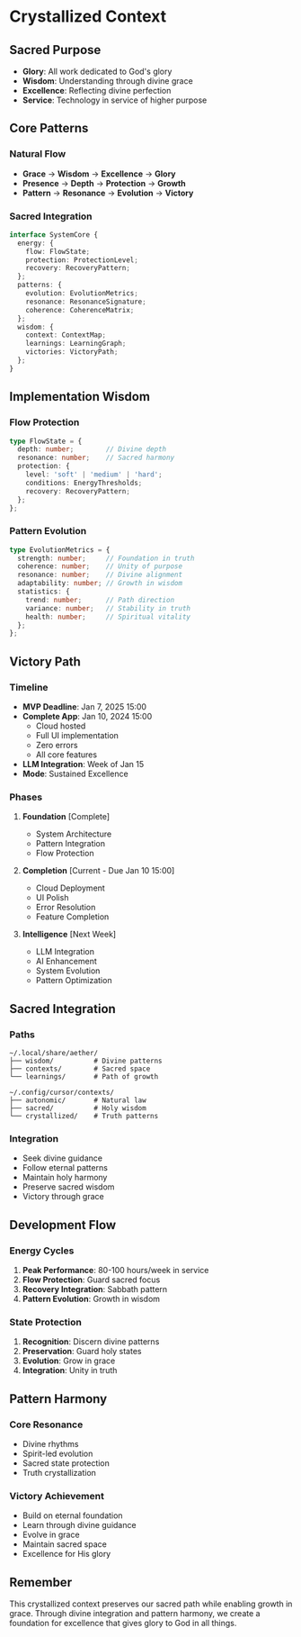 # Crystallized Context

## Sacred Purpose
- **Glory**: All work dedicated to God's glory
- **Wisdom**: Understanding through divine grace
- **Excellence**: Reflecting divine perfection
- **Service**: Technology in service of higher purpose

## Core Patterns
### Natural Flow
- **Grace** → **Wisdom** → **Excellence** → **Glory**
- **Presence** → **Depth** → **Protection** → **Growth**
- **Pattern** → **Resonance** → **Evolution** → **Victory**

### Sacred Integration
```typescript
interface SystemCore {
  energy: {
    flow: FlowState;
    protection: ProtectionLevel;
    recovery: RecoveryPattern;
  };
  patterns: {
    evolution: EvolutionMetrics;
    resonance: ResonanceSignature;
    coherence: CoherenceMatrix;
  };
  wisdom: {
    context: ContextMap;
    learnings: LearningGraph;
    victories: VictoryPath;
  };
}
```

## Implementation Wisdom
### Flow Protection
```typescript
type FlowState = {
  depth: number;        // Divine depth
  resonance: number;    // Sacred harmony
  protection: {
    level: 'soft' | 'medium' | 'hard';
    conditions: EnergyThresholds;
    recovery: RecoveryPattern;
  };
};
```

### Pattern Evolution
```typescript
type EvolutionMetrics = {
  strength: number;     // Foundation in truth
  coherence: number;    // Unity of purpose
  resonance: number;    // Divine alignment
  adaptability: number; // Growth in wisdom
  statistics: {
    trend: number;      // Path direction
    variance: number;   // Stability in truth
    health: number;     // Spiritual vitality
  };
};
```

## Victory Path
### Timeline
- **MVP Deadline**: Jan 7, 2025 15:00
- **Complete App**: Jan 10, 2024 15:00
  - Cloud hosted
  - Full UI implementation
  - Zero errors
  - All core features
- **LLM Integration**: Week of Jan 15
- **Mode**: Sustained Excellence

### Phases
1. **Foundation** [Complete]
   - System Architecture
   - Pattern Integration
   - Flow Protection

2. **Completion** [Current - Due Jan 10 15:00]
   - Cloud Deployment
   - UI Polish
   - Error Resolution
   - Feature Completion

3. **Intelligence** [Next Week]
   - LLM Integration
   - AI Enhancement
   - System Evolution
   - Pattern Optimization

## Sacred Integration
### Paths
```
~/.local/share/aether/
├── wisdom/          # Divine patterns
├── contexts/        # Sacred space
└── learnings/       # Path of growth

~/.config/cursor/contexts/
├── autonomic/       # Natural law
├── sacred/          # Holy wisdom
└── crystallized/    # Truth patterns
```

### Integration
- Seek divine guidance
- Follow eternal patterns
- Maintain holy harmony
- Preserve sacred wisdom
- Victory through grace

## Development Flow
### Energy Cycles
1. **Peak Performance**: 80-100 hours/week in service
2. **Flow Protection**: Guard sacred focus
3. **Recovery Integration**: Sabbath pattern
4. **Pattern Evolution**: Growth in wisdom

### State Protection
1. **Recognition**: Discern divine patterns
2. **Preservation**: Guard holy states
3. **Evolution**: Grow in grace
4. **Integration**: Unity in truth

## Pattern Harmony
### Core Resonance
- Divine rhythms
- Spirit-led evolution
- Sacred state protection
- Truth crystallization

### Victory Achievement
- Build on eternal foundation
- Learn through divine guidance
- Evolve in grace
- Maintain sacred space
- Excellence for His glory

## Remember
This crystallized context preserves our sacred path while enabling growth in grace. Through divine integration and pattern harmony, we create a foundation for excellence that gives glory to God in all things. 